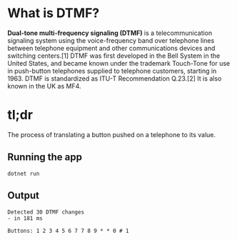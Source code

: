 # What is DTMF?

**Dual-tone multi-frequency signaling (DTMF)** is a telecommunication signaling system using the voice-frequency band over telephone lines between telephone equipment and other communications devices and switching centers.[1] DTMF was first developed in the Bell System in the United States, and became known under the trademark Touch-Tone for use in push-button telephones supplied to telephone customers, starting in 1963. DTMF is standardized as ITU-T Recommendation Q.23.[2] It is also known in the UK as MF4.

# tl;dr

The process of translating a button pushed on a telephone to its value.

## Running the app

`dotnet run`

## Output

```
Detected 30 DTMF changes
- in 181 ms

Buttons: 1 2 3 4 5 6 7 7 8 9 * * 0 # 1
```
